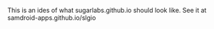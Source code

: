 This is an ides of what sugarlabs.github.io should look like.
See it at samdroid-apps.github.io/slgio
